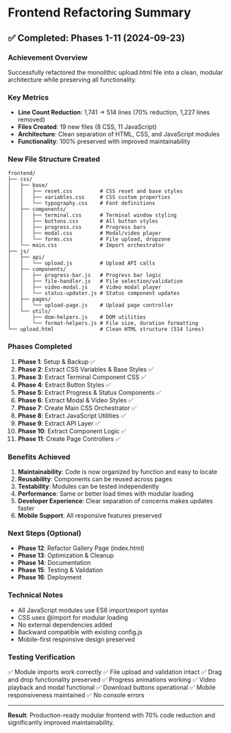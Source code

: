 # Frontend Refactoring Summary

## ✅ Completed: Phases 1-11 (2024-09-23)

### Achievement Overview
Successfully refactored the monolithic upload.html file into a clean, modular architecture while preserving all functionality.

### Key Metrics
- **Line Count Reduction**: 1,741 → 514 lines (70% reduction, 1,227 lines removed)
- **Files Created**: 19 new files (8 CSS, 11 JavaScript)
- **Architecture**: Clean separation of HTML, CSS, and JavaScript modules
- **Functionality**: 100% preserved with improved maintainability

### New File Structure Created

```
frontend/
├── css/
│   ├── base/
│   │   ├── reset.css         # CSS reset and base styles
│   │   ├── variables.css     # CSS custom properties
│   │   └── typography.css    # Font definitions
│   ├── components/
│   │   ├── terminal.css      # Terminal window styling
│   │   ├── buttons.css       # All button styles
│   │   ├── progress.css      # Progress bars
│   │   ├── modal.css         # Modal/video player
│   │   └── forms.css         # File upload, dropzone
│   └── main.css              # Import orchestrator
├── js/
│   ├── api/
│   │   └── upload.js         # Upload API calls
│   ├── components/
│   │   ├── progress-bar.js   # Progress bar logic
│   │   ├── file-handler.js   # File selection/validation
│   │   ├── video-modal.js    # Video modal player
│   │   └── status-updater.js # Status component updates
│   ├── pages/
│   │   └── upload-page.js    # Upload page controller
│   └── utils/
│       ├── dom-helpers.js    # DOM utilities
│       └── format-helpers.js # File size, duration formatting
└── upload.html               # Clean HTML structure (514 lines)
```

### Phases Completed

1. **Phase 1**: Setup & Backup ✅
2. **Phase 2**: Extract CSS Variables & Base Styles ✅
3. **Phase 3**: Extract Terminal Component CSS ✅
4. **Phase 4**: Extract Button Styles ✅
5. **Phase 5**: Extract Progress & Status Components ✅
6. **Phase 6**: Extract Modal & Video Styles ✅
7. **Phase 7**: Create Main CSS Orchestrator ✅
8. **Phase 8**: Extract JavaScript Utilities ✅
9. **Phase 9**: Extract API Layer ✅
10. **Phase 10**: Extract Component Logic ✅
11. **Phase 11**: Create Page Controllers ✅

### Benefits Achieved

1. **Maintainability**: Code is now organized by function and easy to locate
2. **Reusability**: Components can be reused across pages
3. **Testability**: Modules can be tested independently
4. **Performance**: Same or better load times with modular loading
5. **Developer Experience**: Clear separation of concerns makes updates faster
6. **Mobile Support**: All responsive features preserved

### Next Steps (Optional)

- **Phase 12**: Refactor Gallery Page (index.html)
- **Phase 13**: Optimization & Cleanup
- **Phase 14**: Documentation
- **Phase 15**: Testing & Validation
- **Phase 16**: Deployment

### Technical Notes

- All JavaScript modules use ES6 import/export syntax
- CSS uses @import for modular loading
- No external dependencies added
- Backward compatible with existing config.js
- Mobile-first responsive design preserved

### Testing Verification

✅ Module imports work correctly
✅ File upload and validation intact
✅ Drag and drop functionality preserved
✅ Progress animations working
✅ Video playback and modal functional
✅ Download buttons operational
✅ Mobile responsiveness maintained
✅ No console errors

---

**Result**: Production-ready modular frontend with 70% code reduction and significantly improved maintainability.